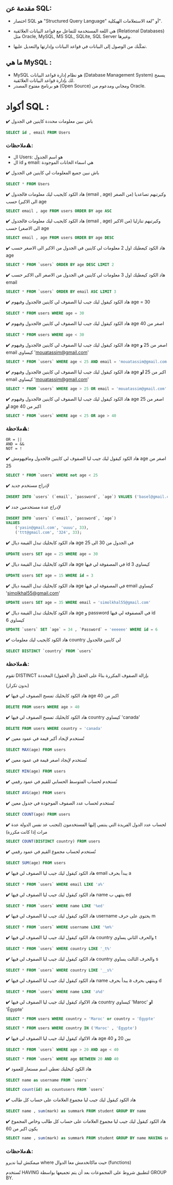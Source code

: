 ## مقدمة عن SQL:

- اختصار SQL هو "Structured Query Language" أو "لغة الاستعلامات الهيكلية".

- هي اللغة المستخدمة للتفاعل مع قواعد البيانات العلائقية (Relational Databases) مثل Oracle, MySQL, MS SQL, SQLite, SQL Server وغيرها.

-  تمكّنك من الوصول إلى البيانات في قواعد البيانات وإدارتها والتعديل عليها.


## ما هي MySQL :

- MySQL هو نظام إدارة قواعد البيانات (Database Management System) يسمح لك بإدارة قواعد البيانات العلائقية.
- هو برنامج مفتوح المصدر (Open Source) ومجاني ومدعوم من Oracle.


# أكواد SQL :

✔️ باش نبين معلومات محددة كاينين في الجدول 
```sql
SELECT id , email FROM Users
```
### ملاحظات⚠️:
* ال Users: هو اسم الجدول
* ال id و email: هي اسماء الخانات الموجودة


✔️ باش نبين جميع المعلومات لي كاينين في الجدول 
```sql
SELECT * FROM Users
```

✔️ هاد الكود كايجيب ليك معلومات فالجدول (email , age) وكيرتبهم تصاعديا (من الصغر الى الاكبر) حسب age
```sql
SELECT email , age FROM users ORDER BY age ASC
```

✔️ هاد الكود كايجيب ليك معلومات فالجدول (email , age) وكيرتبهم تنازليا (من الاكبر الى الاصغر) حسب age
```sql
SELECT email , age FROM users ORDER BY age DESC
```

✔️ هاد الكود كيعطيك اول 2 معلومات لي كاينين في الجدول من الاكبر الى الاصغر حسب age
```sql
SELECT * FROM `users` ORDER BY age DESC LIMIT 2
```


✔️ هاد الكود كيعطيك اول 3 معلومات لي كاينين في الجدول من الاصغر الى الاكبر حسب email
```sql
SELECT * FROM `users` ORDER BY email ASC LIMIT 3
```


✔️ هاد الكود كيقول ليك جيب ليا الصفوف لي كاينين فالجدول وفيهوم age = 30
```sql
SELECT * FROM users WHERE age = 30
```


✔️ هاد الكود كيقول ليك جيب ليا الصفوف لي كاينين فالجدول وفيهوم age اصغر من 40
```sql
SELECT * FROM users WHERE age < 30
```


✔️ هاد الكود كيقول ليك جيب ليا الصفوف لي كاينين فالجدول وفيهوم age اصغر من 25 **و** email كيساوي 'mouatassim@gmail.com'
```sql
SELECT * FROM `users` WHERE age < 25 AND email = 'mouatassim@gmail.com'
```

✔️ هاد الكود كيقول ليك جيب ليا الصفوف لي كاينين فالجدول وفيهوم age اكبر من 25 **او** email كيساوي 'mouatassim@gmail.com'
```sql
SELECT * FROM `users` WHERE age > 25 OR email = 'mouatassim@gmail.com'
```

✔️ هاد الكود كيقول ليك جيب ليا الصفوف لي كاينين فالجدول وفيهوم age اصغر من 25 **او** age اكبر من 40
```sql
SELECT * FROM `users` WHERE age < 25 OR age > 40
```
### ملاحظة⚠️:
    OR = ||
    AND = &&
    NOT = !

✔️ هاد الكود كيقول ليك جيب ليا الصفوف لي كاينين فالجدول ومافيهومش age اصغر من 25
```sql
SELECT * FROM `users` WHERE not age < 25
```

✔️ لإدراج مستخدم جديد
```sql
INSERT INTO `users` (`email`, `password`, `age`) VALUES ('basel@gmail.com', 'basel', 33)
```

✔️ لإدراج عدة مستخدمين جدد
```sql
INSERT INTO `users` (`email`, `password`, `age`)
VALUES
    ('yasin@gmail.com', 'uuuu', 33),
    ('ttt@gmail.com', '324', 33);
```


✔️ هاد الكود كايخليك تبدل القيمة ديال age في الجدول من 30 الى 25
```sql
UPDATE users SET age = 25 WHERE age = 30
```

✔️ هاد الكود كايخليك تبدل القيمة ديال age في المصفوفة لي فيها id كيساوي 3
```sql
UPDATE users SET age = 15 WHERE id = 3
```


✔️ هاد الكود كايخليك تبدل القيمة ديال age في المصفوفة لي فيها email كيساوي 'simolkhal55@gmail.com'
```sql
UPDATE users SET age = 35 WHERE email = 'simolkhal55@gmail.com'
```


✔️ هاد الكود كايخليك تبدل القيمة ديال age و password في المصفوفة لي فيها id كيساوي 6
```sql
UPDATE `users` SET `age` = 34 , `Password` = 'eeeeee' WHERE id = 6
```


✔️ هاد الكود كايجيب ليك معلومات country لي كاينين فالجدول 
```sql
SELECT DISTINCT `country` FROM `users`
```
### ملاحظة⚠️:
تقوم DISTINCT  بإزالة الصفوف المكررة بناءً على الحقل (أو الحقول) المحددة

(بدون تكرار)

✔️ هاد الكود كايخليك تمسح الصفوف لي فيها age اكبر من 40
```sql
DELETE FROM users WHERE age > 40
```

✔️ هاد الكود كايخليك تمسح الصفوف لي فيها country كيساوي 'canada'
```sql
DELETE FROM users WHERE country = 'canada'
```
✔️ تُستخدم لإيجاد أكبر قيمة في عمود معين
```sql
SELECT MAX(age) FROM users
```
✔️ تُستخدم لإيجاد اصغر قيمة في عمود معين
```sql
SELECT MIN(age) FROM users
```
✔️ تُستخدم لحساب المتوسط الحسابي للقيم في عمود رقمي
```sql
SELECT AVG(age) FROM users
```
✔️ تُستخدم لحساب عدد الصفوف الموجودة في جدول معين
```sql
SELECT COUNT(age) FROM users
```
✔️ لحساب عدد الدول الفريدة التي ينتمي إليها المستخدمون (لتجنب عد نفس الدولة عدة مرات إذا كانت مكررة)
```sql
SELECT COUNT(DISTINCT country) FROM users
```

✔️ تُستخدم لحساب مجموع القيم في عمود رقمي
```sql
SELECT SUM(age) FROM users
```

✔️ هاد الكود كيقول ليك جيب ليا الصفوف لي فيها email يبدأ بحرف a
```sql
SELECT * FROM `users` WHERE email LIKE 'a%'
```

✔️ هاد الكود كيقول ليك جيب ليا الصفوف لي فيها name ينتهي ب ed
```sql
SELECT * FROM `users` WHERE name LIKE '%ed'
```

✔️ هاد الكود كيقول ليك جيب ليا الصفوف لي فيها username يحتوي على حرف m
```sql
SELECT * FROM `users` WHERE username LIKE '%m%'
```

✔️ هاد الكود كيقول ليك جيب ليا الصفوف لي فيها country والحرف الثاني يساوي t
```sql
SELECT * FROM `users` WHERE country LIKE '_t%'
```
✔️ هاد الكود كيقول ليك جيب ليا الصفوف لي فيها country والحرف الثالث يساوي s
```sql
SELECT * FROM `users` WHERE country LIKE '__s%'
```
✔️ هاد الكود كيقول ليك جيب ليا الصفوف لي فيها name يبدأ بحرف a وينتهي بحرف d
```sql
SELECT * FROM `users` WHERE name LIKE 'a%d'
```
✔️ هاد الاكواد كيقول ليك جيب ليا الصفوف لي فيها country كيساوي 'Maroc' **او** 'Égypte' 
```sql
SELECT * FROM users WHERE country = 'Maroc' or country = 'Égypte'
```
```sql
SELECT * FROM users WHERE country IN ('Maroc' , 'Égypte')
```
✔️ هاد الاكواد كيقول ليك جيب ليا الصفوف لي فيها age بين 20 و 40
```sql
SELECT * FROM `users` WHERE age > 20 AND age < 40
```
```sql
SELECT * FROM `users` WHERE age BETWEEN 20 AND 40
```
✔️ هاد الكود كيخليك تعطي اسم مستعار للعمود
```sql
SELECT name as username FROM `users`
```
```sql
SELECT count(id) as countusers FROM `users`
```
✔️ هاد الكود كيقول ليك جيب ليا مجموع العلامات على حساب كل طالب
```sql
SELECT name , sum(mark) as summark FROM student GROUP BY name
```
✔️ هاد الكود كيقول ليك جيب ليا مجموع العلامات على حساب كل طالب  وخاص المجموع يكون اكبر من 60
```sql
SELECT name , sum(mark) as summark FROM student GROUP BY name HAVING summark >= 60
```
### ملاحظات⚠️:
ميمكنش لينا نديرو where حيت ماكاتخدمش معا الدوال (functions)

تُستخدم HAVING لتطبيق شروط على المجموعات بعد أن يتم تجميعها بواسطة GROUP BY.

